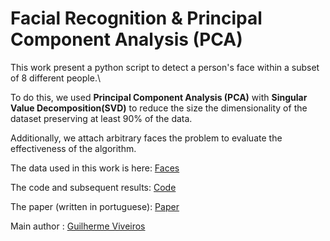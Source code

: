# Facial Recognition & Principal Component Analysis (PCA)

This work present a python script to detect a person's face within a subset of 8 different people.\

To do this, we used **Principal Component Analysis (PCA)** with **Singular Value Decomposition(SVD)** to reduce the size the dimensionality of the dataset preserving at least 90% of the data.

Additionally, we attach arbitrary faces the problem to evaluate the effectiveness of the algorithm.

The data used in this work is here: [Faces](https://github.com/GuilhermeViveiros/Face-Recognition/tree/master/mlFaces)

The code and subsequent results: [Code](https://github.com/GuilhermeViveiros/Face-Recognition/blob/master/FaceRecognition.ipynb)

The paper (written in portuguese): [Paper](https://github.com/GuilhermeViveiros/Face-Recognition/tree/master/Face_recognition_paper)

Main author : [Guilherme Viveiros](https://www.linkedin.com/in/guilherme-viveiros-28985418b/)

